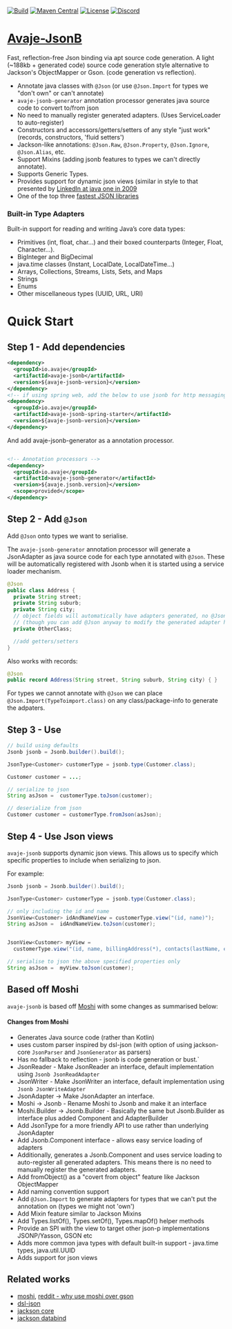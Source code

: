 [![Build](https://github.com/avaje/avaje-jsonb/actions/workflows/build.yml/badge.svg)](https://github.com/avaje/avaje-jsonb/actions/workflows/build.yml)
[![Maven Central](https://img.shields.io/maven-central/v/io.avaje/avaje-jsonb.svg?label=Maven%20Central)](https://mvnrepository.com/artifact/io.avaje/avaje-jsonb)
[![License](https://img.shields.io/badge/License-Apache%202.0-blue.svg)](https://github.com/avaje/avaje-jsonb/blob/master/LICENSE)
[![Discord](https://img.shields.io/discord/1074074312421683250?color=%237289da&label=discord)](https://discord.gg/Qcqf9R27BR)

# [Avaje-JsonB](https://avaje.io/jsonb/)

Fast, reflection-free Json binding via apt source code generation. A light (~188kb + generated code) source code generation style alternative to Jackson's ObjectMapper or Gson. (code generation vs reflection).

- Annotate java classes with `@Json` (or use `@Json.Import` for types we "don't own" or can't annotate)
- `avaje-jsonb-generator` annotation processor generates java source code to convert to/from json
- No need to manually register generated adapters. (Uses ServiceLoader to auto-register)
- Constructors and accessors/getters/setters of any style "just work" (records, constructors, 'fluid setters')
- Jackson-like annotations: `@Json.Raw`, `@Json.Property`, `@Json.Ignore`, `@Json.Alias`, etc.
- Support Mixins (adding jsonb features to types we can't directly annotate).
- Supports Generic Types.
- Provides support for dynamic json views (similar in style to that presented by [LinkedIn at java one in 2009](https://www.slideshare.net/linkedin/building-consistent-restful-apis-in-a-highperformance-environment)
- One of the top three [fastest JSON libraries](https://github.com/fabienrenaud/java-json-benchmark#users-model)

### Built-in Type Adapters

Built-in support for reading and writing Java’s core data types:

 * Primitives (int, float, char...) and their boxed counterparts (Integer, Float, Character...).
 * BigInteger and BigDecimal
 * java.time classes (Instant, LocalDate, LocalDateTime...)
 * Arrays, Collections, Streams, Lists, Sets, and Maps
 * Strings
 * Enums
 * Other miscellaneous types (UUID, URL, URI)


# Quick Start

## Step 1 - Add dependencies
```xml
<dependency>
  <groupId>io.avaje</groupId>
  <artifactId>avaje-jsonb</artifactId>
  <version>${avaje-jsonb-version}</version>
</dependency>
<!-- if using spring web, add the below to use jsonb for http messaging -->
<dependency>
  <groupId>io.avaje</groupId>
  <artifactId>avaje-jsonb-spring-starter</artifactId>
  <version>${avaje-jsonb-version}</version>
</dependency>
```

And add avaje-jsonb-generator as a annotation processor.
```xml

<!-- Annotation processors -->
<dependency>
  <groupId>io.avaje</groupId>
  <artifactId>avaje-jsonb-generator</artifactId>
  <version>${avaje.jsonb.version}</version>
  <scope>provided</scope>
</dependency>
```

## Step 2 - Add `@Json`

Add `@Json` onto types we want to serialise.

The `avaje-jsonb-generator` annotation processor will generate a JsonAdapter as java source code
for each type annotated with `@Json`. These will be automatically registered with Jsonb
when it is started using a service loader mechanism.

```java
@Json
public class Address {
  private String street;
  private String suburb;
  private String city;
  // object fields will automatically have adapters generated, no @Json required
  // (though you can add @Json anyway to modify the generated adapter how you wish)
  private OtherClass;

  //add getters/setters
}
```

Also works with records:
```java
@Json
public record Address(String street, String suburb, String city) { }
```

For types we cannot annotate with `@Json` we can place `@Json.Import(TypeToimport.class)` on any class/package-info to generate the adpaters.

## Step 3 - Use

```java
// build using defaults
Jsonb jsonb = Jsonb.builder().build();

JsonType<Customer> customerType = jsonb.type(Customer.class);

Customer customer = ...;

// serialize to json
String asJson =  customerType.toJson(customer);

// deserialize from json
Customer customer = customerType.fromJson(asJson);
```

## Step 4 - Use Json views

`avaje-jsonb` supports dynamic json views. This allows us to specify which specific properties
to include when serializing to json.

For example:

```java
Jsonb jsonb = Jsonb.builder().build();

JsonType<Customer> customerType = jsonb.type(Customer.class);

// only including the id and name
JsonView<Customer> idAndNameView = customerType.view("(id, name)");
String asJson =  idAndNameView.toJson(customer);


JsonView<Customer> myView =
  customerType.view("(id, name, billingAddress(*), contacts(lastName, email))");

// serialise to json the above specified properties only
String asJson =  myView.toJson(customer);
```

## Based off Moshi

`avaje-jsonb` is based off [Moshi](https://github.com/square/moshi) with some changes as summarised below:

#### Changes from Moshi
- Generates Java source code (rather than Kotlin)
- uses custom parser inspired by dsl-json (with option of using jackson-core `JsonParser` and `JsonGenerator` as parsers)
- Has no fallback to reflection - jsonb is code generation or bust.`
- JsonReader - Make JsonReader an interface, default implementation using `Jsonb JsonReadAdapter`
- JsonWriter - Make JsonWriter an interface, default implementation using `Jsonb JsonWriteAdapter`
- JsonAdapter -> Make JsonAdapter an interface.
- Moshi -> Jsonb - Rename Moshi to Jsonb and make it an interface
- Moshi.Builder -> Jsonb.Builder - Basically the same but Jsonb.Builder as interface plus added Component and AdapterBuilder
- Add JsonType for a more friendly API to use rather than underlying JsonAdapter
- Add Jsonb.Component interface - allows easy service loading of adapters
- Additionally, generates a Jsonb.Component and uses service loading to auto-register all generated adapters. This means there is no need to manually register the generated adapters.
- Add fromObject() as a "covert from object" feature like Jackson ObjectMapper
- Add naming convention support
- Add `@Json.Import` to generate adapters for types that we can't put the annotation on (types we might not 'own')
- Add Mixin feature similar to Jackson Mixins
- Add Types.listOf(), Types.setOf(), Types.mapOf() helper methods
- Provide an SPI with the view to target other json-p implementations JSONP/Yasson, GSON etc
- Adds more common java types with default built-in support - java.time types, java.util.UUID
- Adds support for json views

## Related works
- [moshi](https://github.com/square/moshi), [reddit - why use moshi over gson](https://www.reddit.com/r/androiddev/comments/684flw/why_use_moshi_over_gson/)
- [dsl-json](https://github.com/ngs-doo/dsl-json)
- [jackson core](https://github.com/FasterXML/jackson-core)
- [jackson databind](https://github.com/FasterXML/jackson-databind)


